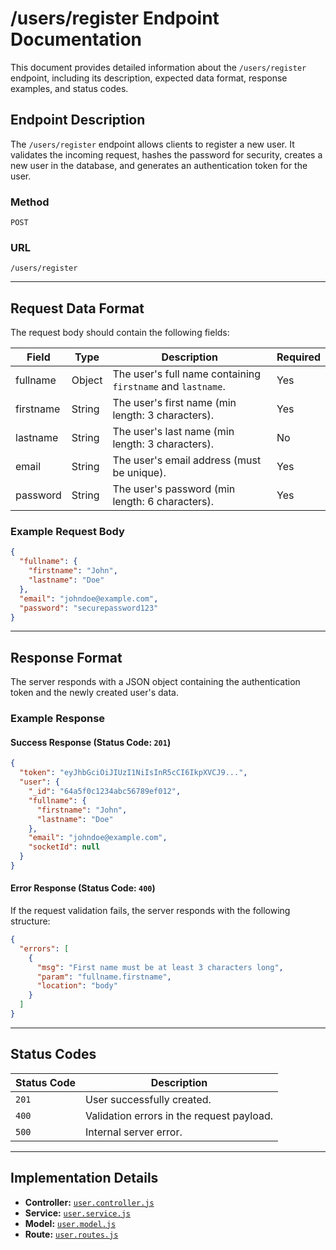 
# /users/register Endpoint Documentation

This document provides detailed information about the `/users/register` endpoint, including its description, expected data format, response examples, and status codes.

## Endpoint Description
The `/users/register` endpoint allows clients to register a new user. It validates the incoming request, hashes the password for security, creates a new user in the database, and generates an authentication token for the user.

### Method
`POST`

### URL
`/users/register`

---

## Request Data Format
The request body should contain the following fields:

| Field       | Type     | Description                                       | Required |
|-------------|----------|---------------------------------------------------|----------|
| fullname    | Object   | The user's full name containing `firstname` and `lastname`. | Yes      |
| firstname   | String   | The user's first name (min length: 3 characters). | Yes      |
| lastname    | String   | The user's last name (min length: 3 characters).  | No       |
| email       | String   | The user's email address (must be unique).        | Yes      |
| password    | String   | The user's password (min length: 6 characters).   | Yes      |

### Example Request Body
```json
{
  "fullname": {
    "firstname": "John",
    "lastname": "Doe"
  },
  "email": "johndoe@example.com",
  "password": "securepassword123"
}
```

---

## Response Format
The server responds with a JSON object containing the authentication token and the newly created user's data.

### Example Response
#### Success Response (Status Code: `201`)
```json
{
  "token": "eyJhbGciOiJIUzI1NiIsInR5cCI6IkpXVCJ9...",
  "user": {
    "_id": "64a5f0c1234abc56789ef012",
    "fullname": {
      "firstname": "John",
      "lastname": "Doe"
    },
    "email": "johndoe@example.com",
    "socketId": null
  }
}
```

#### Error Response (Status Code: `400`)
If the request validation fails, the server responds with the following structure:
```json
{
  "errors": [
    {
      "msg": "First name must be at least 3 characters long",
      "param": "fullname.firstname",
      "location": "body"
    }
  ]
}
```

---

## Status Codes
| Status Code | Description                              |
|-------------|------------------------------------------|
| `201`       | User successfully created.               |
| `400`       | Validation errors in the request payload.|
| `500`       | Internal server error.                   |

---

## Implementation Details
- **Controller:** [`user.controller.js`](https://github.com/BikashOfficial/UBER/blob/main/Backend/controllers/user.controller.js)
- **Service:** [`user.service.js`](https://github.com/BikashOfficial/UBER/blob/main/Backend/services/user.service.js)
- **Model:** [`user.model.js`](https://github.com/BikashOfficial/UBER/blob/main/Backend/models/user.model.js)
- **Route:** [`user.routes.js`](https://github.com/BikashOfficial/UBER/blob/main/Backend/routes/user.routes.js)
